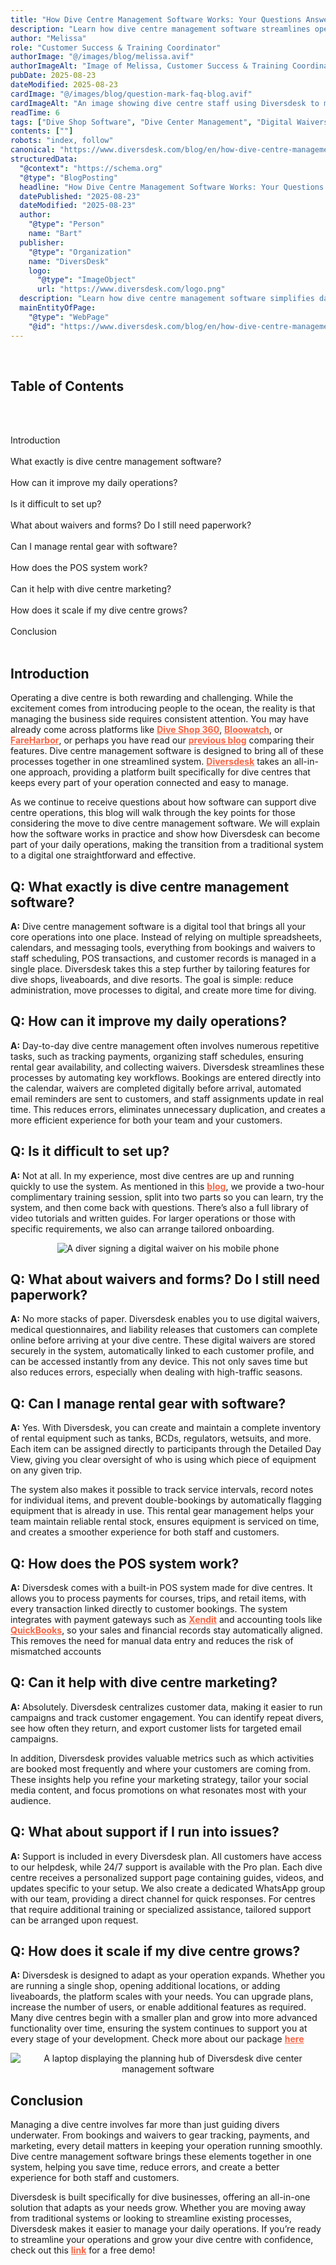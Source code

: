 ```yaml
---
title: "How Dive Centre Management Software Works: Your Questions Answered"
description: "Learn how dive centre management software streamlines operations, reduces errors, and improves customer experiences. Discover how Diversdesk supports your daily operations."
author: "Melissa"
role: "Customer Success & Training Coordinator"
authorImage: "@/images/blog/melissa.avif"
authorImageAlt: "Image of Melissa, Customer Success & Training Coordinator"
pubDate: 2025-08-23
dateModified: 2025-08-23
cardImage: "@/images/blog/question-mark-faq-blog.avif"
cardImageAlt: "An image showing dive centre staff using Diversdesk to manage bookings and operations."
readTime: 6
tags: ["Dive Shop Software", "Dive Center Management", "Digital Waivers"]
contents: [""]
robots: "index, follow"
canonical: "https://www.diversdesk.com/blog/en/how-dive-centre-management-software-works"
structuredData:
  "@context": "https://schema.org"
  "@type": "BlogPosting"
  headline: "How Dive Centre Management Software Works: Your Questions Answered"
  datePublished: "2025-08-23"
  dateModified: "2025-08-23"
  author:
    "@type": "Person"
    name: "Bart"
  publisher:
    "@type": "Organization"
    name: "DiversDesk"
    logo:
      "@type": "ImageObject"
      url: "https://www.diversdesk.com/logo.png"
  description: "Learn how dive centre management software simplifies daily operations, eliminates errors, and supports dive centres. See how Diversdesk helps transition from traditional systems to digital."
  mainEntityOfPage:
    "@type": "WebPage"
    "@id": "https://www.diversdesk.com/blog/en/how-dive-centre-management-software-works"
---
```


<nav id="toc" class="mb-8">
&nbsp; <h2 class="text-xl font-bold mb-3">Table of Contents</h2>
&nbsp; <ul class="space-y-2 text-neutral-600 dark:text-neutral-400">
&nbsp; &nbsp; <li><a href="#introduction" class="hover:text-neutral-800 dark:hover:text-neutral-200">Introduction</a></li>
&nbsp; &nbsp; <li><a href="#what-exactly-is-dive-centre-management-software" class="hover:text-neutral-800 dark:hover:text-neutral-200">What exactly is dive centre management software?</a></li>
&nbsp; &nbsp; <li><a href="#how-can-it-improve-my-daily-operations" class="hover:text-neutral-800 dark:hover:text-neutral-200">How can it improve my daily operations?</a></li>
&nbsp; &nbsp; <li><a href="#is-it-difficult-to-set-up" class="hover:text-neutral-800 dark:hover:text-neutral-200">Is it difficult to set up?</a></li>
&nbsp; &nbsp; <li><a href="#what-about-waivers-and-forms-do-i-still-need-paperwork" class="hover:text-neutral-800 dark:hover:text-neutral-200">What about waivers and forms? Do I still need paperwork?</a></li>
&nbsp; &nbsp; <li><a href="#can-i-manage-rental-gear-with-software" class="hover:text-neutral-800 dark:hover:text-neutral-200">Can I manage rental gear with software?</a></li>
&nbsp; &nbsp; <li><a href="#how-does-the-pos-system-work" class="hover:text-neutral-800 dark:hover:text-neutral-200">How does the POS system work?</a></li>
&nbsp; &nbsp; <li><a href="#can-it-help-with-dive-centre-marketing" class="hover:text-neutral-800 dark:hover:text-neutral-200">Can it help with dive centre marketing?</a></li>
&nbsp; &nbsp; <li><a href="#how-does-it-scale-if-my-dive-centre-grows" class="hover:text-neutral-800 dark:hover:text-neutral-200">How does it scale if my dive centre grows?</a></li>
&nbsp; &nbsp; <li><a href="#conclusion" class="hover:text-neutral-800 dark:hover:text-neutral-200">Conclusion</a></li>
&nbsp; </ul>
</nav>

<h2 id="introduction" class="section-heading">Introduction</h2>
<p>Operating a dive centre is both rewarding and challenging. While the excitement comes from introducing people to the ocean, the reality is that managing the business side requires consistent attention. You may have already come across platforms like <a href="https://diveshop360.com/" target="_blank" rel="noopener" style="color: #F86545"><strong>Dive Shop 360</strong></a>, <a href="https://www.bloowatch.com/en/" target="_blank" rel="noopener" style="color: #F86545"><strong>Bloowatch</strong></a>, or <a href="https://fareharbor.com/" target="_blank" rel="noopener" style="color: #F86545"><strong>FareHarbor</strong></a>, or perhaps you have read our <a href="https://www.diversdesk.com/blog/en/top-5-dive-center-management-software/" target="_blank" rel="noopener" style="color: #F86545"><strong>previous blog</strong></a> comparing their features. Dive centre management software is designed to bring all of these processes together in one streamlined system. <a href="https://www.diversdesk.com/" target="_blank" rel="noopener" style="color: #F86545"><strong>Diversdesk</strong></a> takes an all-in-one approach, providing a platform built specifically for dive centres that keeps every part of your operation connected and easy to manage.</p>

<p>As we continue to receive questions about how software can support dive centre operations, this blog will walk through the key points for those considering the move to dive centre management software. We will explain how the software works in practice and show how Diversdesk can become part of your daily operations, making the transition from a traditional system to a digital one straightforward and effective.</p>

<h2 id="what-exactly-is-dive-centre-management-software" class="section-heading">Q: What exactly is dive centre management software?</h2>
<p><strong>A:</strong> Dive centre management software is a digital tool that brings all your core operations into one place. Instead of relying on multiple spreadsheets, calendars, and messaging tools, everything from bookings and waivers to staff scheduling, POS transactions, and customer records is managed in a single place. Diversdesk takes this a step further by tailoring features for dive shops, liveaboards, and dive resorts. The goal is simple: reduce administration, move processes to digital, and create more time for diving.</p>

<h2 id="how-can-it-improve-my-daily-operations" class="section-heading">Q: How can it improve my daily operations?</h2>
<p><strong>A:</strong> Day-to-day dive centre management often involves numerous repetitive tasks, such as tracking payments, organizing staff schedules, ensuring rental gear availability, and collecting waivers. Diversdesk streamlines these processes by automating key workflows. Bookings are entered directly into the calendar, waivers are completed digitally before arrival, automated email reminders are sent to customers, and staff assignments update in real time. This reduces errors, eliminates unnecessary duplication, and creates a more efficient experience for both your team and your customers.</p>

<h2 id="is-it-difficult-to-set-up" class="section-heading">Q: Is it difficult to set up?</h2>
<p><strong>A:</strong> Not at all. In my experience, most dive centres are up and running quickly to use the system. As mentioned in this <a href="https://quickbooks.intuit.com/global/" target="_blank" rel="noopener" style="color: #F86545"><strong>blog</strong></a>, we provide a two-hour complimentary training session, split into two parts so you can learn, try the system, and then come back with questions. There’s also a full library of video tutorials and written guides. For larger operations or those with specific requirements, we also can arrange tailored onboarding.</p>

<div style="text-align: center;">
  <img 
    src="/images/digital-waivers.avif" 
    alt="A diver signing a digital waiver on his mobile phone" 
    class="w-full md:w-4/5 mx-auto"
  />
  <!-- <p style="font-size: 1em; color: #888;"> Nudibranch shot during a muck dive in Padangbai.</p> -->
</div>


<h2 id="what-about-waivers-and-forms-do-i-still-need-paperwork" class="section-heading">Q: What about waivers and forms? Do I still need paperwork?</h2>
<p><strong>A:</strong> No more stacks of paper. Diversdesk enables you to use digital waivers, medical questionnaires, and liability releases that customers can complete online before arriving at your dive centre. These digital waivers are stored securely in the system, automatically linked to each customer profile, and can be accessed instantly from any device. This not only saves time but also reduces errors, especially when dealing with high-traffic seasons.</p>

<h2 id="can-i-manage-rental-gear-with-software" class="section-heading">Q: Can I manage rental gear with software?</h2>
<p><strong>A:</strong> Yes. With Diversdesk, you can create and maintain a complete inventory of rental equipment such as tanks, BCDs, regulators, wetsuits, and more. Each item can be assigned directly to participants through the Detailed Day View, giving you clear oversight of who is using which piece of equipment on any given trip.</p>

<p>The system also makes it possible to track service intervals, record notes for individual items, and prevent double-bookings by automatically flagging equipment that is already in use. This rental gear management helps your team maintain reliable rental stock, ensures equipment is serviced on time, and creates a smoother experience for both staff and customers.</p>

<h2 id="how-does-the-pos-system-work" class="section-heading">Q: How does the POS system work?</h2>
<p><strong>A:</strong> Diversdesk comes with a built-in POS system made for dive centres. It allows you to process payments for courses, trips, and retail items, with every transaction linked directly to customer bookings. The system integrates with payment gateways such as <a href="https://www.xendit.co/en/" target="_blank" rel="noopener" style="color: #F86545"><strong>Xendit</strong></a> and accounting tools like <a href="https://quickbooks.intuit.com/global/" target="_blank" rel="noopener" style="color: #F86545"><strong>QuickBooks</strong></a>, so your sales and financial records stay automatically aligned. This removes the need for manual data entry and reduces the risk of mismatched accounts</p>

<h2 id="can-it-help-with-dive-centre-marketing" class="section-heading">Q: Can it help with dive centre marketing?</h2>
<p><strong>A:</strong> Absolutely. Diversdesk centralizes customer data, making it easier to run campaigns and track customer engagement. You can identify repeat divers, see how often they return, and export customer lists for targeted email campaigns.</p>

<p>In addition, Diversdesk provides valuable metrics such as which activities are booked most frequently and where your customers are coming from. These insights help you refine your marketing strategy, tailor your social media content, and focus promotions on what resonates most with your audience.</p>

<h2 id="what-about-support-if-i-run-into-issues" class="section-heading">Q: What about support if I run into issues?</h2>
<p><strong>A:</strong> Support is included in every Diversdesk plan. All customers have access to our helpdesk, while 24/7 support is available with the Pro plan. Each dive centre receives a personalized support page containing guides, videos, and updates specific to your setup. We also create a dedicated WhatsApp group with our team, providing a direct channel for quick responses. For centres that require additional training or specialized assistance, tailored support can be arranged upon request.</p>

<h2 id="how-does-it-scale-if-my-dive-centre-grows" class="section-heading">Q: How does it scale if my dive centre grows?</h2>
<p><strong>A:</strong> Diversdesk is designed to adapt as your operation expands. Whether you are running a single shop, opening additional locations, or adding liveaboards, the platform scales with your needs. You can upgrade plans, increase the number of users, or enable additional features as required. Many dive centres begin with a smaller plan and grow into more advanced functionality over time, ensuring the system continues to support you at every stage of your development. Check more about our package <a href="https://www.diversdesk.com/pricing" target="_blank" rel="noopener" style="color: #F86545"><strong>here</strong></a></p>

<div style="text-align: center;">
  <img 
    src="/images/dive-centre-management-software.avif" 
    alt="A laptop displaying the planning hub of Diversdesk dive center management software" 
    class="w-full md:w-4/5 mx-auto"
  />
  <!-- <p style="font-size: 1em; color: #888;"> Nudibranch shot during a muck dive in Padangbai.</p> -->
</div>

<h2 id="conclusion" class="section-heading">Conclusion</h2>
<p>Managing a dive centre involves far more than just guiding divers underwater. From bookings and waivers to gear tracking, payments, and marketing, every detail matters in keeping your operation running smoothly. Dive centre management software brings these elements together in one system, helping you save time, reduce errors, and create a better experience for both staff and customers.</p>

<p>Diversdesk is built specifically for dive businesses, offering an all-in-one solution that adapts as your needs grow. Whether you are moving away from traditional systems or looking to streamline existing processes, Diversdesk makes it easier to manage your daily operations. If you’re ready to streamline your operations and grow your dive centre with confidence, check out this <a href="https://meet.brevo.com/diversdesk-demo/demo-with-diversdesk" target="_blank" rel="noopener" style="color: #F86545"><strong>link</strong></a> for a free demo!</p>


